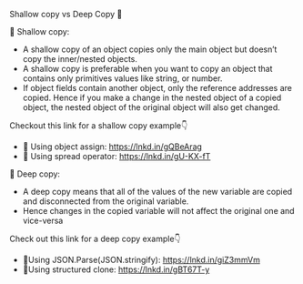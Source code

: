 Shallow copy vs Deep Copy 👀

🔵 Shallow copy:
- A shallow copy of an object copies only the main object but doesn’t copy the inner/nested objects.
- A shallow copy is preferable when you want to copy an object that contains only primitives values like string, or number.
- If object fields contain another object, only the reference addresses are copied. Hence if you make a change in the nested object of a copied object, the nested object of the original object will also get changed.

Checkout this link for a shallow copy example👇
- 📍 Using object assign: https://lnkd.in/gQBeArag
- 📍 Using spread operator: https://lnkd.in/gU-KX-fT

🔵 Deep copy:
- A deep copy means that all of the values of the new variable are copied and disconnected from the original variable. 
- Hence changes in the copied variable will not affect the original one and vice-versa

Check out this link for a deep copy example👇
- 📍Using JSON.Parse(JSON.stringify): https://lnkd.in/giZ3mmVm
- 📍Using structured clone: https://lnkd.in/gBT67T-y